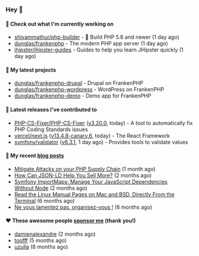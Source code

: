### Hey 👋

#### 👷 Check out what I'm currently working on

- [shivammathur/php-builder](https://github.com/shivammathur/php-builder) - :elephant: Build PHP 5.6 and newer (1 day ago)
- [dunglas/frankenphp](https://github.com/dunglas/frankenphp) - The modern PHP app server (1 day ago)
- [jhipster/jhipster-guides](https://github.com/jhipster/jhipster-guides) - Guides to help you learn JHipster quickly (1 day ago)

#### 🌱 My latest projects

- [dunglas/frankenphp-drupal](https://github.com/dunglas/frankenphp-drupal) - Drupal on FrankenPHP
- [dunglas/frankenphp-wordpress](https://github.com/dunglas/frankenphp-wordpress) - WordPress on FrankenPHP
- [dunglas/frankenphp-demo](https://github.com/dunglas/frankenphp-demo) - Demo app for FrankenPHP

#### 🔭 Latest releases I've contributed to

- [PHP-CS-Fixer/PHP-CS-Fixer](https://github.com/PHP-CS-Fixer/PHP-CS-Fixer) ([v3.20.0](https://github.com/PHP-CS-Fixer/PHP-CS-Fixer/releases/tag/v3.20.0), today) - A tool to automatically fix PHP Coding Standards issues
- [vercel/next.js](https://github.com/vercel/next.js) ([v13.4.8-canary.6](https://github.com/vercel/next.js/releases/tag/v13.4.8-canary.6), today) - The React Framework
- [symfony/validator](https://github.com/symfony/validator) ([v6.3.1](https://github.com/symfony/validator/releases/tag/v6.3.1), 1 day ago) - Provides tools to validate values

#### 📜 My recent [blog posts](https://dunglas.fr)

- [Mitigate Attacks on your PHP Supply Chain](https://dunglas.dev/2023/05/mitigate-attacks-on-your-php-supply-chain/) (1 month ago)
- [How Can JSON-LD Help You Sell More?](https://dunglas.dev/2023/04/how-can-json-ld-help-you-sell-more/) (2 months ago)
- [Symfony ImportMaps: Manage Your JavaScript Dependencies Without Node](https://dunglas.dev/2023/03/symfony-importmaps-manage-your-javascript-dependencies-without-node/) (2 months ago)
- [Read the Linux Manual Pages on Mac and BSD, Directly From the Terminal](https://dunglas.dev/2022/12/read-the-linux-manual-pages-on-mac-and-bsd-directly-from-the-terminal/) (6 months ago)
- [Ne vous lamentez pas, organisez-vous !](https://dunglas.dev/2022/12/ne-vous-lamentez-pas-organisez-vous/) (6 months ago)

#### ❤️ These awesome people [sponsor me](https://github.com/sponsors/dunglas) (thank you!)

- [damienalexandre](https://github.com/damienalexandre) (2 months ago)
- [toofff](https://github.com/toofff) (5 months ago)
- [uzulla](https://github.com/uzulla) (8 months ago)
